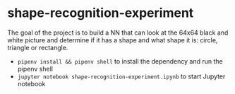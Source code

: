 # shape-recognition-experiment

The goal of the project is to build a NN that can look at the 64x64 black and white picture and determine if it has a shape and what shape it is: circle, triangle or rectangle.

* `pipenv install && pipenv shell` to install the dependency and run the pipenv shell
* `jupyter notebook shape-recognition-experiment.ipynb` to start Jupyter notebook
